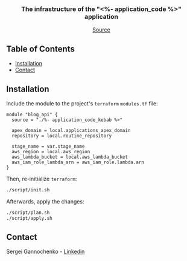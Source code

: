 <p align="center">

<h3 align="center">The infrastructure of the "<%- application_code %>" application</h3>

  <p align="center">
    <a href="https://github.com/<%- github_account_name %>/<%- repository_name %>_infra">Source</a>
  </p>
</p>

<!-- TABLE OF CONTENTS -->
## Table of Contents

* [Installation](#installation)
* [Contact](#contact)

## Installation

Include the module to the project's `terraform` `modules.tf` file:

~~~
module "blog_api" {
  source = "./%- application_code_kebab %>"

  apex_domain = local.applications_apex_domain
  repository = local.routine_repository

  stage_name = var.stage_name
  aws_region = local.aws_region
  aws_lambda_bucket = local.aws_lambda_bucket
  aws_iam_role_lambda_arn = aws_iam_role.lambda.arn
}
~~~

Then, re-initialize `terraform`:

~~~bash
./script/init.sh
~~~

Afterwards, apply the changes:

~~~bash
./script/plan.sh
./script/apply.sh
~~~

## Contact

Sergei Gannochenko - [Linkedin](https://www.linkedin.com/in/gannochenko/)

